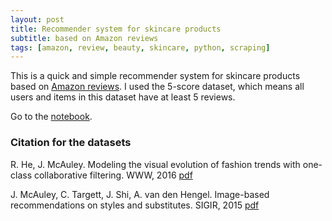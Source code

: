 ```yaml
---
layout: post
title: Recommender system for skincare products
subtitle: based on Amazon reviews
tags: [amazon, review, beauty, skincare, python, scraping]
---
```


This is a quick and simple recommender system for skincare products based on [Amazon reviews](http://jmcauley.ucsd.edu/data/amazon/links.html). I used the 5-score dataset, which means all users and items in this dataset have at least 5 reviews.

Go to the [notebook](https://github.com/nataliele/nataliele.github.io/blob/master/_data/amazon.ipynb).

### Citation for the datasets
R. He, J. McAuley. Modeling the visual evolution of fashion trends with one-class collaborative filtering. WWW, 2016 [pdf](http://cseweb.ucsd.edu/~jmcauley/pdfs/www16a.pdf)

J. McAuley, C. Targett, J. Shi, A. van den Hengel. Image-based recommendations on styles and substitutes. SIGIR, 2015 [pdf](http://cseweb.ucsd.edu/~jmcauley/pdfs/sigir15.pdf)
